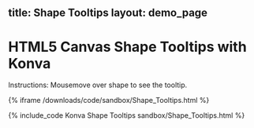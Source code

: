 title: Shape Tooltips
layout: demo_page
---

# HTML5 Canvas Shape Tooltips with Konva

Instructions: Mousemove over shape to see the tooltip.

{% iframe /downloads/code/sandbox/Shape_Tooltips.html %}

{% include_code Konva Shape Tooltips sandbox/Shape_Tooltips.html %}